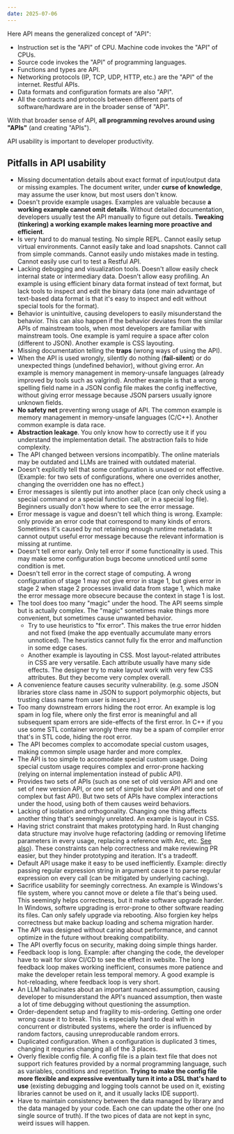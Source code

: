```yaml
---
date: 2025-07-06
---
```


<!-- truncate -->

Here API means the generalized concept of "API":

- Instruction set is the "API" of CPU. Machine code invokes the "API" of CPUs.
- Source code invokes the "API" of programming languages.
- Functions and types are API.
- Networking protocols (IP, TCP, UDP, HTTP, etc.) are the "API" of the internet. Restful APIs.
- Data formats and configuration formats are also "API".
- All the contracts and protocols between different parts of software/hardware are in the broader sense of "API".

With that broader sense of API, **all programming revolves around using "APIs"** (and creating "APIs"). 

API usability is important to developer productivity.

## Pitfalls in API usability

- Missing documentation details about exact format of input/output data or missing examples. The document writer, under **curse of knowledge**, may assume the user know, but most users don't know.
- Doesn't provide example usages. Examples are valuable because **a working example cannot omit details**. Without detailed documentation, developers usually test the API manually to figure out details. **Tweaking (tinkering) a working example makes learning more proactive and efficient**.
- Is very hard to do manual testing. No simple REPL. Cannot easily setup virtual environments. Cannot easily take and load snapshots. Cannot call from simple commands. Cannot easily undo mistakes made in testing. Cannot easily use curl to test a Restful API.
- Lacking debugging and visualization tools. Doesn't allow easily check internal state or intermediary data. Doesn't allow easy profiling. 
  An example is using efficient binary data format instead of text format, but lack tools to inspect and edit the binary data (one main advantage of text-based data format is that it's easy to inspect and edit without special tools for the format).
- Behavior is unintuitive, causing developers to easily misunderstand the behavior. This can also happen if the behavior deviates from the similar APIs of mainstream tools, when most developers are familiar with mainstream tools. One example is yaml require a space after colon (different to JSON). Another example is CSS layouting.
- Missing documentation telling the **traps** (wrong ways of using the API).
- When the API is used wrongly, silently do nothing (**fail-silent**) or do unexpected things (undefined behavior), without giving error. An example is memory management in memory-unsafe languages (already improved by tools such as valgrind). Another example is that a wrong spelling field name in a JSON config file makes the config ineffective, without giving error message because JSON parsers usually ignore unknown fields.
- **No safety net** preventing wrong usage of API. The common example is memory management in memory-unsafe languages (C/C++). Another common example is data race.
- **Abstraction leakage**. You only know how to correctly use it if you understand the implementation detail. The abstraction fails to hide complexity.
- The API changed between versions incompatibly. The online materials may be outdated and LLMs are trained with outdated material.
- Doesn't explicitly tell that some configuration is unused or not effective. (Example: for two sets of configurations, where one overrides another, changing the overridden one has no effect.)
- Error messages is silently put into another place (can only check using a special command or a special function call, or in a special log file). Beginners usually don't how where to see the error message.
- Error message is vague and doesn't tell which thing is wrong. Example: only provide an error code that correspond to many kinds of errors. 
  Sometimes it's caused by not retaining enough runtime metadata. It cannot output useful error message because the relevant information is missing at runtime.
- Doesn't tell error early. Only tell error if some functionality is used. This may make some configuration bugs become unnoticed until some condition is met. 
- Doesn't tell error in the correct stage of computing. A wrong configuration of stage 1 may not give error in stage 1, but gives error in stage 2 when stage 2 processes invalid data from stage 1, which make the error message more obsecure because the context in stage 1 is lost.
- The tool does too many "magic" under the hood. The API seems simple but is actually complex. The "magic" sometimes make things more convenient, but sometimes cause unwanted behavior.
  - Try to use heuristics to "fix error". This makes the true error hidden and not fixed (make the app eventually accumulate many errors unnoticed). The heuristics cannot fully fix the error and malfunction in some edge cases.
  - Another example is layouting in CSS. Most layout-related attributes in CSS are very versatile. Each attribute usually have many side effects. The designer try to make layout work with very few CSS attributes. But they become very complex overall.
- A convenience feature causes security vulnerability. (e.g. some JSON libraries store class name in JSON to support polymorphic objects, but trusting class name from user is insecure.)
- Too many downstream errors hiding the root error. 
  An example is log spam in log file, where only the first error is meaningful and all subsequent spam errors are side-effects of the first error. 
  In C++ if you use some STL container wrongly there may be a spam of compiler error that's in STL code, hiding the root error.
- The API becomes complex to accomodate special custom usages, making common simple usage harder and more complex.
- The API is too simple to accomodate special custom usage. Doing special custom usage requires complex and error-prone hacking (relying on internal implementation instead of public API).
- Provides two sets of APIs (such as one set of old version API and one set of new version API, or one set of simple but slow API and one set of complex but fast API). But two sets of APIs have complex interactions under the hood, using both of them causes weird behaviors.
- Lacking of isolation and orthogonality. Changing one thing affects another thing that's seemingly unrelated. An example is layout in CSS.
- Having strict constraint that makes prototyping hard. In Rust changing data structure may involve huge refactoring (adding or removing lifetime parameters in every usage, replacing a reference with Arc, etc. [See also](https://loglog.games/blog/leaving-rust-gamedev/)). These constraints can help correctness and make reviewing PR easier, but they hinder prototyping and iteration. It's a tradeoff.
- Default API usage make it easy to be used inefficiently. Example: directly passing regular expression string in argument cause it to parse regular expression on every call (can be mitigated by underlying caching).
- Sacrifice usability for seemingly correctness. An example is Windows's file system, where you cannot move or delete a file that's being used. This seemingly helps correctness, but it make software upgrade harder. In Windows, softwre upgrading is error-prone to other software reading its files. Can only safely upgrade via rebooting. Also forgien key helps correctness but make backup loading and schema migration harder.
- The API was designed without caring about performance, and cannot optimize in the future without breaking compatibility. 
- The API overfly focus on security, making doing simple things harder.
- Feedback loop is long. Example: after changing the code, the developer have to wait for slow CI/CD to see the effect in website. The long feedback loop makes working inefficient, consumes more patience and make the developer retain less temporal memory. A good example is hot-reloading, where feedback loop is very short. 
- An LLM hallucinates about an important nuanced assumption, causing developer to misunderstand the API's nuanced assumption, then waste a lot of time debugging without questioning the assumption.
- Order-dependent setup and fragility to mis-ordering. Getting one order wrong cause it to break. This is especially hard to deal with in concurrent or distributed systems, where the order is influenced by random factors, causing unreproducable random errors. 
- Duplicated configuration. When a configuration is duplicated 3 times, changing it requries changing all of the 3 places.
- Overly flexible config file. A config file is a plain text file that does not support rich features provided by a normal programming language, such as variables, conditions and repetition. **Trying to make the config file more flexible and expressive eventually turn it into a DSL that's hard to use** (existing debugging and logging tools cannot be used on it, existing libraries cannot be used on it, and it usually lacks IDE support).
- Have to maintain consistency between the data managed by library and the data managed by your code. Each one can update the other one (no single source of truth). If the two pices of data are not kept in sync, weird issues will happen.

